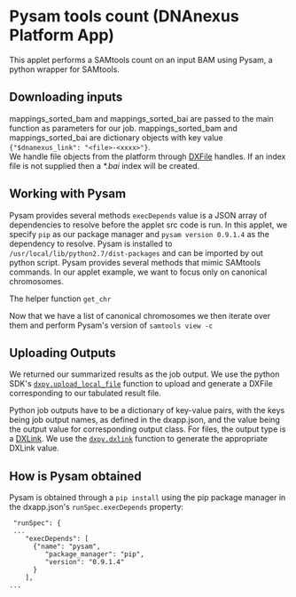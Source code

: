 # Pysam tools count (DNAnexus Platform App)

This applet performs a SAMtools count on an input BAM using Pysam, a python wrapper for SAMtools.

## Downloading inputs   
mappings_sorted_bam and mappings_sorted_bai are passed to the main function as parameters for our job. mappings_sorted_bam and mappings_sorted_bai are dictionary objects with key value `{"$dnanexus_link": "<file>-<xxxx>"}`.  
We handle file objects from the platform through [DXFile](http://autodoc.dnanexus.com/bindings/python/current/dxpy_dxfile.html?highlight=dxfile#module-dxpy.bindings.dxfile) handles. If an index file is not supplied then a _*.bai_ index will be created.
<!--CODE-SECTION: Download inputs -->
## Working with Pysam
Pysam provides several methods
`execDepends` value is a JSON array of dependencies to resolve before the applet src code is run. In this applet, we specify `pip` as our package manager and `pysam version 0.9.1.4` as the dependency to resolve. Pysam is installed to `/usr/local/lib/python2.7/dist-packages` and can be imported by out python script.
Pysam provides several methods that mimic SAMtools commands. In our applet example, we want to focus only on canonical chromosomes.
<!--CODE-SECTION: Get chromosomes regions -->
The helper function `get_chr`
<!--CODE-SECTION: Get chromosomes helper -->
Now that we have a list of canonical chromosomes we then iterate over them and perform Pysam's version of `samtools view -c`
<!--CODE-SECTION: Perform basic pysam count. -->
## Uploading Outputs
We returned our summarized results as the job output. We use the python SDK's [`dxpy.upload_local_file`](http://autodoc.dnanexus.com/bindings/python/current/dxpy_dxfile.html?highlight=upload_local_file#dxpy.bindings.dxfile_functions.upload_local_file) function to upload and generate a DXFile corresponding to our tabulated result file.
<!--CODE-SECTION: Output -->
Python job outputs have to be a dictionary of key-value pairs, with the keys being job output names, as defined in the dxapp.json, and the value being the output value for corresponding output class. For files, the output type is a [DXLink](https://wiki.dnanexus.com/api-specification-v1.0.0/Details-and-Links#Linking). We use the [`dxpy.dxlink`](http://autodoc.dnanexus.com/bindings/python/current/dxpy_functions.html?highlight=dxlink#dxpy.bindings.dxdataobject_functions.dxlink) function to generate the appropriate DXLink value.
## How is Pysam obtained

Pysam is obtained through a `pip install` using the pip package manager in the dxapp.json's `runSpec.execDepends` property:
<!-- Since JSON can't be commented cannot autogenerate below. YAML looking good right now -->
```
 "runSpec": {
 ...
    "execDepends": [
      {"name": "pysam",
         "package_manager": "pip",
         "version": "0.9.1.4"
      }
    ],
...
```
